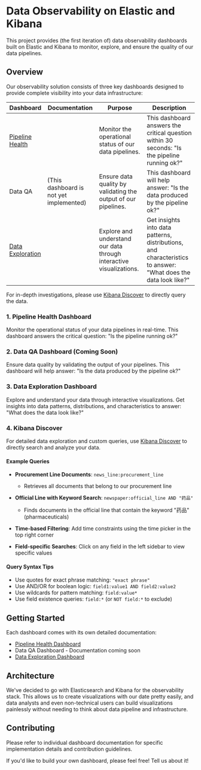 # Data Observability on Elastic and Kibana

This project provides (the first iteration of) data observability dashboards
built on Elastic and Kibana to monitor, explore, and ensure the quality of our
data pipelines.

## Overview

Our observability solution consists of three key dashboards designed to provide
complete visibility into your data infrastructure:

| Dashboard                                                                                                                                                                                                                                 | Documentation                           | Purpose                                                             | Description                                                                                                    |
| ----------------------------------------------------------------------------------------------------------------------------------------------------------------------------------------------------------------------------------------- | --------------------------------------- | ------------------------------------------------------------------- | -------------------------------------------------------------------------------------------------------------- |
| [Pipeline Health](<https://bilby.kb.asia-southeast1.gcp.elastic-cloud.com/s/official-china/app/dashboards#/view/7770cea6-8100-4b25-ac13-be8f265624ad?_g=(filters:!(),refreshInterval:(pause:!t,value:60000),time:(from:now-2w,to:now))>)  |                                         | Monitor the operational status of our data pipelines.               | This dashboard answers the critical question within 30 seconds: "Is the pipeline running ok?"                  |
| Data QA                                                                                                                                                                                                                                   | (This dashboard is not yet implemented) | Ensure data quality by validating the output of our pipelines.      | This dashboard will help answer: "Is the data produced by the pipeline ok?"                                    |
| [Data Exploration](<https://bilby.kb.asia-southeast1.gcp.elastic-cloud.com/s/official-china/app/dashboards#/view/8288744a-964d-46c0-af9e-749ddea5ff51?_g=(filters:!(),refreshInterval:(pause:!t,value:60000),time:(from:now-4w,to:now))>) |                                         | Explore and understand our data through interactive visualizations. | Get insights into data patterns, distributions, and characteristics to answer: "What does the data look like?" |

For in-depth investigations, please use
[Kibana Discover](https://bilby.kb.asia-southeast1.gcp.elastic-cloud.com/s/official-china/app/discover#/)
to directly query the data.

### 1. Pipeline Health Dashboard

Monitor the operational status of your data pipelines in real-time. This
dashboard answers the critical question: "Is the pipeline running ok?"

### 2. Data QA Dashboard (Coming Soon)

Ensure data quality by validating the output of your pipelines. This dashboard
will help answer: "Is the data produced by the pipeline ok?"

### 3. Data Exploration Dashboard

Explore and understand your data through interactive visualizations. Get
insights into data patterns, distributions, and characteristics to answer: "What
does the data look like?"

### 4. Kibana Discover

For detailed data exploration and custom queries, use
[Kibana Discover](https://bilby.kb.asia-southeast1.gcp.elastic-cloud.com/s/official-china/app/discover#/)
to directly search and analyze your data.

#### Example Queries

- **Procurement Line Documents**: `news_line:procurement_line`
  - Retrieves all documents that belong to our procurement line

- **Official Line with Keyword Search**: `newspaper:official_line AND "药品"`
  - Finds documents in the official line that contain the keyword "药品"
    (pharmaceuticals)

- **Time-based Filtering**: Add time constraints using the time picker in the
  top right corner

- **Field-specific Searches**: Click on any field in the left sidebar to view
  specific values

#### Query Syntax Tips

- Use quotes for exact phrase matching: `"exact phrase"`
- Use AND/OR for boolean logic: `field1:value1 AND field2:value2`
- Use wildcards for pattern matching: `field:value*`
- Use field existence queries: `field:*` (or `NOT field:*` to exclude)

## Getting Started

Each dashboard comes with its own detailed documentation:

- [Pipeline Health Dashboard](./dashboards/pipeline-health/README.md)
- Data QA Dashboard - Documentation coming soon
- [Data Exploration Dashboard](./dashboards/data-exploration/README.md)

## Architecture

We've decided to go with Elasticsearch and Kibana for the observability stack.
This allows us to create visualizations with our date pretty easily, and data
analysts and even non-technical users can build visualizations painlessly
without needing to think about data pipeline and infrastructure.

## Contributing

Please refer to individual dashboard documentation for specific implementation
details and contribution guidelines.

If you'd like to build your own dashboard, please feel free! Tell us about it!
